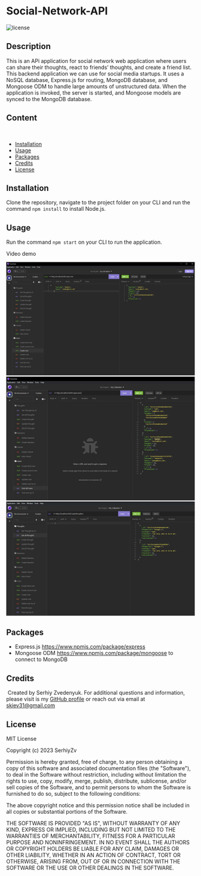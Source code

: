 # Social-Network-API

![license](https://img.shields.io/static/v1?label=license&message=MIT&color=brightgreen)

## Description 
This is an APi application for social network web application where users can share their thoughts, react to friends’ thoughts, and create a friend list.
​
This backend application we can use for social media startups. It uses a NoSQL database, Express.js for routing, MongoDB database, and Mongoose ODM to handle large amounts of unstructured data. When the application is invoked, the server is started, and Mongoose models are synced to the MongoDB database.

## Content
​
* [Installation](#installation)
* [Usage](#usage)
* [Packages](#packages)
* [Credits](#credits)
* [License](#license)

## Installation

Clone the repository, navigate to the project folder on your CLI and run the command ```npm install``` to install Node.js.

## Usage

Run the command  ```npm start``` on your CLI to run the application.

Video demo 

![Create User](./assets/images/Screenshot01.jpg)
![Get all Users](./assets/images/Screenshot02.jpg)
![Get all Thoughts](./assets/images/Screenshot03.jpg)


## Packages

* Express.js https://www.npmjs.com/package/express
* Mongoose ODM https://www.npmjs.com/package/mongoose to connect to MongoDB

## Credits
​
Created by Serhiy Zvedenyuk.
For additional questions and information, please visit is my [GitHub profile](https://github.com/SerhiyZv) or reach out via email at skiev31@gmail.com 

## License

MIT License

Copyright (c) 2023 SerhiyZv

Permission is hereby granted, free of charge, to any person obtaining a copy
of this software and associated documentation files (the "Software"), to deal
in the Software without restriction, including without limitation the rights
to use, copy, modify, merge, publish, distribute, sublicense, and/or sell
copies of the Software, and to permit persons to whom the Software is
furnished to do so, subject to the following conditions:

The above copyright notice and this permission notice shall be included in all
copies or substantial portions of the Software.

THE SOFTWARE IS PROVIDED "AS IS", WITHOUT WARRANTY OF ANY KIND, EXPRESS OR
IMPLIED, INCLUDING BUT NOT LIMITED TO THE WARRANTIES OF MERCHANTABILITY,
FITNESS FOR A PARTICULAR PURPOSE AND NONINFRINGEMENT. IN NO EVENT SHALL THE
AUTHORS OR COPYRIGHT HOLDERS BE LIABLE FOR ANY CLAIM, DAMAGES OR OTHER
LIABILITY, WHETHER IN AN ACTION OF CONTRACT, TORT OR OTHERWISE, ARISING FROM,
OUT OF OR IN CONNECTION WITH THE SOFTWARE OR THE USE OR OTHER DEALINGS IN THE
SOFTWARE.